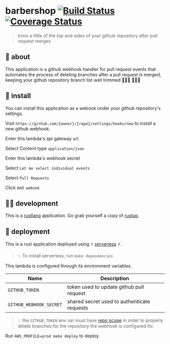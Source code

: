 # barbershop [![Build Status](https://travis-ci.org/meetup/barbershop.svg?branch=master)](https://travis-ci.org/meetup/barbershop) [![Coverage Status](https://coveralls.io/repos/github/meetup/barbershop/badge.svg?branch=master)](https://coveralls.io/github/meetup/barbershop?branch=master)

> trims a little of the top and sides of your github repository after pull request merges

## 🤔 about

This application is a github webhook handler for pull request events that automates the process of
deleting branches after a pull request is merged, keeping your github repository branch list
well trimmed 💇🏽‍♀️ 💇🏿‍♂️

## 🔌 install

You can install this application as a webook under your github repository's settings.

Visit `https://github.com/{owner}/{repo}/settings/hooks/new` to install a new
github webhook.

Enter this lambda's api gateway url.

Select Content type `application/json`

Enter this lambda's webhook secret

Select `Let me select individual events`

Select `Pull Requests`

Click `Add webook`

## 👩‍🏭 development

This is a [rustlang](https://www.rust-lang.org/en-US/) application.
Go grab yourself a copy of [rustup](https://rustup.rs/).

## 🚀 deployment

This is a rust application deployed using ⚡ [serverless](https://serverless.com/) ⚡.

> 💡 To install serverless, run `make dependencies`

This lambda is configured through its environment variables.

| Name                    | Description                                       |
|-------------------------|---------------------------------------------------|
| `GITHUB_TOKEN`          | token used to update github pull request          |
| `GITHUB_WEBHOOK_SECRET` | shared secret used to authenticate requests       |

> 💡 the `GITHUB_TOKEN` env var must have [repo scope](https://developer.github.com/apps/building-oauth-apps/understanding-scopes-for-oauth-apps/#available-scopes) in order to properly delete branches for the repository the webhook is configured
for.

Run `AWS_PROFILE=prod make deploy` to deploy.